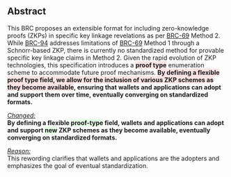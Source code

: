 <style>
  .highlight-remove {
    background-color: rgba(255, 0, 0, 0.1); /* Red with 10% opacity */
  }
  .highlight-add {
    background-color: rgba(0, 255, 0, 0.1); /* Green with 10% opacity */
  }
</style>

## Abstract

This BRC proposes an extensible format for including zero-knowledge proofs (ZKPs) in specific key linkage revelations as per [BRC-69](../key-derivation/0069.md) Method 2. While [BRC-94](../key-derivation/0094.md) addresses limitations of [BRC-69](../key-derivation/0069.md) Method 1 through a Schnorr-based ZKP, there is currently no standardized method for provable specific key linkage claims in Method 2. Given the rapid evolution of ZKP technologies, this specification introduces a **<span class="highlight-remove">proof type</span>** enumeration scheme to accommodate future proof mechanisms. **<span class="highlight-remove">By defining a flexible proof type field, we allow for the inclusion of various ZKP schemes as they become available</span>, ensuring that wallets and applications can adopt and support them over time, eventually converging on standardized formats.**

<u><i>Changed:</i></u>  
**By defining a flexible <span class="highlight-add">proof-type</span> field, wallets and applications can adopt and support <span class="highlight-add">new</span> ZKP schemes as they become available, eventually converging on standardized formats.**

<u><i>Reason:</i></u>  
This rewording clarifies that wallets and applications are the adopters and emphasizes the goal of eventual standardization.
